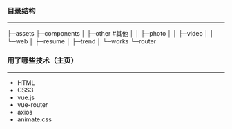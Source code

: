 ### 目录结构
---------------------
├─assets
├─components
│  ├─other  #其他
│  │  ├─photo
│  │  ├─video
│  │  └─web
│  ├─resume
│  ├─trend
│  └─works
└─router

### 用了哪些技术（主页）
----------------
* HTML
* CSS3
* vue.js
* vue-router
* axios
* animate.css
